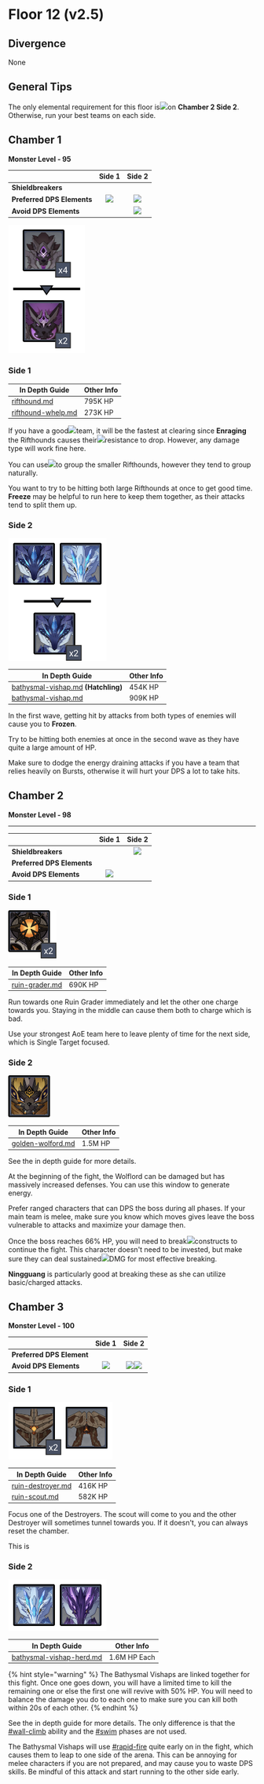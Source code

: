 # Floor 12 (v2.5)

## Divergence <a href="#general-tips" id="general-tips"></a>

None

## General Tips

The only elemental requirement for this floor is![](../../.gitbook/assets/geo\_small.png)on **Chamber 2 Side 2**. Otherwise, run your best teams on each side.

## Chamber 1

**Monster Level - 95**

|                            |                     Side 1                    |                     Side 2                     |
| -------------------------- | :-------------------------------------------: | :--------------------------------------------: |
| **Shieldbreakers**         |                                               |                                                |
| **Preferred DPS Elements** | ![](../../.gitbook/assets/electro\_small.png) |   ![](../../.gitbook/assets/hydro\_small.png)  |
| **Avoid DPS Elements**     |                                               | ![](../../.gitbook/assets/physical\_small.png) |

![](../../.gitbook/assets/12-1-1v25.png)

### Side 1

| In Depth Guide                                                               | Other Info |
| ---------------------------------------------------------------------------- | ---------- |
| [rifthound.md](../../monsters/rifthounds/rifthound.md "mention")             | 795K HP    |
| [rifthound-whelp.md](../../monsters/rifthounds/rifthound-whelp.md "mention") | 273K HP    |

If you have a good![](../../.gitbook/assets/electro\_small.png)team, it will be the fastest at clearing since **Enraging** the Rifthounds causes their![](../../.gitbook/assets/electro\_small.png)resistance to drop. However, any damage type will work fine here.

You can use![](../../.gitbook/assets/anemo\_small.png)to group the smaller Rifthounds, however they tend to group naturally.

You want to try to be hitting both large Rifthounds at once to get good time. **Freeze** may be helpful to run here to keep them together, as their attacks tend to split them up.

### Side 2

![](../../.gitbook/assets/12-1-2v25.png)

| In Depth Guide                                                                              | Other Info |
| ------------------------------------------------------------------------------------------- | ---------- |
| [bathysmal-vishap.md](../../monsters/vishaps/bathysmal-vishap.md "mention") **(Hatchling)** | 454K HP    |
| [bathysmal-vishap.md](../../monsters/vishaps/bathysmal-vishap.md "mention")                 | 909K HP    |

In the first wave, getting hit by attacks from both types of enemies will cause you to **Frozen**.

Try to be hitting both enemies at once in the second wave as they have quite a large amount of HP.

Make sure to dodge the energy draining attacks if you have a team that relies heavily on Bursts, otherwise it will hurt your DPS a lot to take hits.

## Chamber 2

**Monster Level - 98**

****

|                            |                     Side 1                     |                   Side 2                  |
| -------------------------- | :--------------------------------------------: | :---------------------------------------: |
| **Shieldbreakers**         |                                                | ![](../../.gitbook/assets/geo\_small.png) |
| **Preferred DPS Elements** |                                                |                                           |
| **Avoid DPS Elements**     | ![](../../.gitbook/assets/physical\_small.png) |                                           |

### Side 1

![](../../.gitbook/assets/12-2-1v25.png)

| In Depth Guide                                                            | Other Info |
| ------------------------------------------------------------------------- | ---------- |
| [ruin-grader.md](../../monsters/ruin-constructs/ruin-grader.md "mention") | 690K HP    |

Run towards one Ruin Grader immediately and let the other one charge towards you. Staying in the middle can cause them both to charge which is bad.

Use your strongest AoE team here to leave plenty of time for the next side, which is Single Target focused.

### Side 2

![](<../../.gitbook/assets/Golden Wolflord.png>)

| In Depth Guide                                                         | Other Info |
| ---------------------------------------------------------------------- | ---------- |
| [golden-wolford.md](../../monsters/elites/golden-wolford.md "mention") | 1.5M HP    |

See the in depth guide for more details.

At the beginning of the fight, the Wolflord can be damaged but has massively increased defenses. You can use this window to generate energy.

Prefer ranged characters that can DPS the boss during all phases. If your main team is melee, make sure you know which moves gives leave the boss vulnerable to attacks and maximize your damage then.

Once the boss reaches 66% HP, you will need to break![](../../.gitbook/assets/geo\_small.png)constructs to continue the fight. This character doesn't need to be invested, but make sure they can deal sustained![](../../.gitbook/assets/geo\_small.png)DMG for most effective breaking.

**Ningguang** is particularly good at breaking these as she can utilize basic/charged attacks.

## Chamber 3

**Monster Level - 100**

|                           |                     Side 1                     |                                          Side 2                                         |
| ------------------------- | :--------------------------------------------: | :-------------------------------------------------------------------------------------: |
| **Preferred DPS Element** |                                                |                                                                                         |
| **Avoid DPS Elements**    | ![](../../.gitbook/assets/physical\_small.png) | ![](../../.gitbook/assets/cryo\_small.png)![](../../.gitbook/assets/electro\_small.png) |

### Side 1

![](../../.gitbook/assets/12-3-1v25.png)

| In Depth Guide                                                                  | Other Info |
| ------------------------------------------------------------------------------- | ---------- |
| [ruin-destroyer.md](../../monsters/ruin-constructs/ruin-destroyer.md "mention") | 416K HP    |
| [ruin-scout.md](../../monsters/ruin-constructs/ruin-scout.md "mention")         | 582K HP    |

Focus one of the Destroyers. The scout will come to you and the other Destroyer will sometimes tunnel towards you. If it doesn't, you can always reset the chamber.

This is

### Side 2

![](../../.gitbook/assets/12-3-2v25.png)

| In Depth Guide                                                                       | Other Info   |
| ------------------------------------------------------------------------------------ | ------------ |
| [bathysmal-vishap-herd.md](../../monsters/elites/bathysmal-vishap-herd.md "mention") | 1.6M HP Each |

{% hint style="warning" %}
The Bathysmal Vishaps are linked together for this fight. Once one goes down, you will have a limited time to kill the remaining one or else the first one will revive with 50% HP. You will need to balance the damage you do to each one to make sure you can kill both within 20s of each other.
{% endhint %}

See the in depth guide for more details. The only difference is that the [#wall-climb](../../monsters/elites/bathysmal-vishap-herd.md#wall-climb "mention") ability and the [#swim](../../monsters/elites/bathysmal-vishap-herd.md#swim "mention") phases are not used.

The Bathysmal Vishaps will use [#rapid-fire](../../monsters/elites/bathysmal-vishap-herd.md#rapid-fire "mention") quite early on in the fight, which causes them to leap to one side of the arena. This can be annoying for melee characters if you are not prepared, and may cause you to waste DPS skills. Be mindful of this attack and start running to the other side early.
